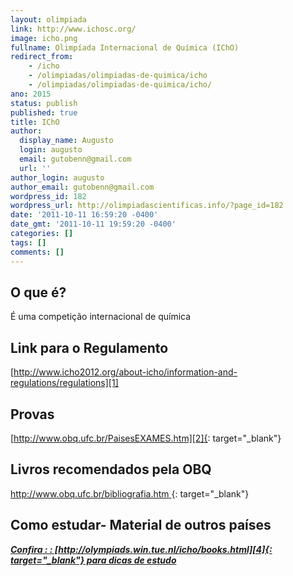 ```yaml
---
layout: olimpiada 
link: http://www.ichosc.org/
image: icho.png 
fullname: Olimpíada Internacional de Química (IChO) 
redirect_from: 
    - /icho 
    - /olimpiadas/olimpiadas-de-quimica/icho
    - /olimpiadas/olimpiadas-de-quimica/icho/
ano: 2015
status: publish
published: true
title: IChO
author:
  display_name: Augusto
  login: augusto
  email: gutobenn@gmail.com
  url: ''
author_login: augusto
author_email: gutobenn@gmail.com
wordpress_id: 182
wordpress_url: http://olimpiadascientificas.info/?page_id=182
date: '2011-10-11 16:59:20 -0400'
date_gmt: '2011-10-11 19:59:20 -0400'
categories: []
tags: []
comments: []
---
```


##  O que é?

  
&Eacute; uma competição internacional de química

## Link para o Regulamento

  
[http://www.icho2012.org/about-icho/information-and-regulations/regulations][1]

## Provas

  
[http://www.obq.ufc.br/PaisesEXAMES.htm][2]{: target="_blank"}

## Livros recomendados pela OBQ

  
[http://www.obq.ufc.br/bibliografia.htm ][3]{: target="_blank"}





## Como estudar- Material de outros países

  
***<span style="text-decoration: underline;">Confira : : [http://olympiads.win.tue.nl/icho/books.html][4]{: target="_blank"} para dicas de estudo</span>***



[1]: http://www.ichosc.org/documents-of-the-icho/regulations
[2]: http://www.obq.ufc.br/PaisesEXAMES.htm
[3]: http://www.obq.ufc.br/bibliografia.htm
[4]: http://olympiads.win.tue.nl/icho/books.html

